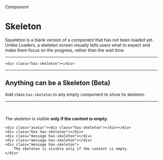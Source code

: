 <h6 class="subtitle is-5 has-text-grey has-text-weight-semibold">Component</h6><h1 class="title is-1 has-text-weight-bold">Skeleton</h1>
<p class="subtitle is-5">
    <span class="has-text-weight-semibold">Squeleton</span> is a blank version of a component that has not been loaded yet. Unlike Loaders, a skeleton screen visually tells users what to expect and make them focus on the progress, rather than the wait time.
</p>

<hr class="is-large is-visible">

<div class="box is-well is-relaxed is-marginless">
    <div class="has-skeleton"></div>
</div>

    <div class="has-skeleton"></div>

<hr class="is-large is-visible">

<h2 class="title is-4">Anything can be a Skeleton <span class="has-text-weight-normal has-text-red">(Beta)</span></h2>

Add class `has-skeleton` to any empty component to show its skeleton.

<hr class="is-small">

<div class="box is-well is-relaxed is-marginless">
    <div class="avatar"><div class="has-skeleton"></div></div><br><br>
    <div class="box has-skeleton"></div>
    <div class="message has-skeleton"></div>
    <div class="message has-skeleton"></div>
    <div class="box message has-skeleton is-danger">
        The skeleton is visible <strong>only if the content is empty</strong>.
    </div>
</div>

    <div class="avatar"><div class="has-skeleton"></div></div>
    <div class="box has-skeleton"></div>
    <div class="message has-skeleton"></div>
    <div class="message has-skeleton"></div>
    <div class="message has-skeleton">
        The skeleton is visible only if the content is empty.
    </div>
